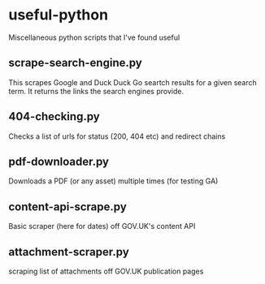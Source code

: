 # useful-python
Miscellaneous python scripts that I've found useful

## scrape-search-engine.py
This scrapes Google and Duck Duck Go seartch results for a given search term. It returns the links the search engines provide.

## 404-checking.py
Checks a list of urls for status (200, 404 etc) and redirect chains

## pdf-downloader.py
Downloads a PDF (or any asset) multiple times (for testing GA)

## content-api-scrape.py
Basic scraper (here for dates) off GOV.UK's content API

## attachment-scraper.py
scraping list of attachments off GOV.UK publication pages

